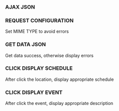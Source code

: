 ### AJAX JSON

### REQUEST CONFIGURATION
Set MIME TYPE to avoid errors

### GET DATA JSON
Get data success, otherwise display errors

### CLICK DISPLAY SCHEDULE 
After click the location, display appropriate schedule

### CLICK DISPLAY EVENT 
After click the event, display appropriate description
